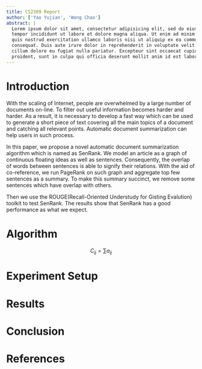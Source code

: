 ```yaml
---
title: CS2309 Report
author: ['Yao Yujian', 'Wang Chao']
abstract: |
  Lorem ipsum dolor sit amet, consectetur adipisicing elit, sed do eiusmod
  tempor incididunt ut labore et dolore magna aliqua. Ut enim ad minim veniam,
  quis nostrud exercitation ullamco laboris nisi ut aliquip ex ea commodo
  consequat. Duis aute irure dolor in reprehenderit in voluptate velit esse
  cillum dolore eu fugiat nulla pariatur. Excepteur sint occaecat cupidatat non
  proident, sunt in culpa qui officia deserunt mollit anim id est laborum.
---
```


# Introduction

With the scaling of Internet, people are overwhelmed by a large number
of documents on-line. To filter out useful information becomes harder
and harder. As a result, it is necessary to develop a fast way which can be used 
to generate a short piece of text covering all the main topics of a document and 
catching all relevant points. Automatic document summarization can help users in 
such process.

In this paper, we propose a novel automatic document summarization algorithm which
is named as SenRank. We model an article as a graph of continuous floating ideas as
well as sentences. Consequently, the overlap of words between sentences is able to 
signify their relations. With the aid of co-reference, we run PageRank on such graph 
and aggregate top few sentences as a summary. To make this summary succinct, we remove
some sentences which have overlap with others.

Then we use the ROUGE(Recall-Oriented Understudy for Gisting Evalution) toolkit to test
SenRank. The results show that SenRank has a good performance as what we expect.



# Algorithm

$$ C_{ij} = \sum a_{ij} $$


# Experiment Setup


# Results



# Conclusion

# References